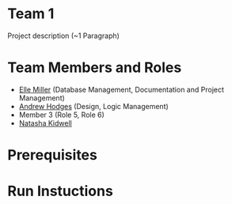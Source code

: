 # Team 1

Project description (~1 Paragraph)

# Team Members and Roles

* [Elle Miller](https://github.com/elle108/CIS350-HW2-Miller.git) (Database Management, Documentation and Project Management)
* [Andrew Hodges](https://github.com/hodgeand/CIS350-HW2-Hodges.git) (Design, Logic Management)
* Member 3 (Role 5, Role 6)
* [Natasha Kidwell](https://github.com/Chronic-Tonic/CIS350-HW2-Kidwell.git)

# Prerequisites

# Run Instuctions
